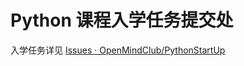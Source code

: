 # Python 课程入学任务提交处
入学任务详见 [Issues · OpenMindClub/PythonStartUp](https://github.com/OpenMindClub/PythonStartUp/issues)
